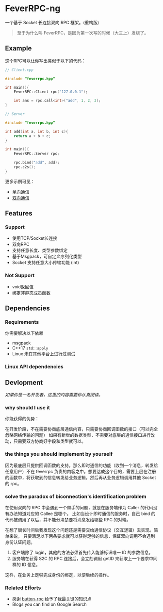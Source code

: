 # FeverRPC-ng

一个基于 Socket 长连接双向 RPC 框架。(重构版)

> 至于为什么叫 FeverRPC，是因为第一次写的时候（大三上）发烧了。

## Example

这个RPC可以让你写出类似于以下的代码：

```cpp
// Client.cpp

#include "feverrpc.hpp"

int main(){
    FeverRPC::Client rpc("127.0.0.1");

    int ans = rpc.call<int>("add", 1, 2, 3);
}
```

```cpp
// Server

#include "feverrpc.hpp"

int add(int a, int b, int c){
    return a + b + c;
}

int main(){
    FeverRPC::Server rpc;

    rpc.bind("add", add);
    rpc.c2s();
}
```

更多示例可见：

- [单向通信](./examples/simple-demo/readme.md)
- [双向通信](./examples/chat-demo/readme.md)

## Features

### Support

- 使用TCP/Socket长连接
- 双向RPC
- 支持任意长度、类型参数绑定
- 基于Msgpack，可自定义序列化类型
- Socket 支持任意大小传输功能 (int)

### Not Support
- void返回值
- 绑定非静态成员函数

## Dependencies

### Requirements

你需要解决以下依赖

- msgpack
- C++17 `std::apply`
- Linux 未在其他平台上进行过测试

### Linux API dependencies



## Devlopment
*如果你是一名开发者，这里的内容需要你认真阅读。*

### why should I use it
你能获得的优势：

在开发阶段，不在需要协商底层通信内容，只需要协商回调函数的接口（可以完全忽略网络传输的问题）
如果有新增的数据类型，不需要对底层的通信接口进行改动，只需要双方协商好字段和类型就可以。

### the things you should implement by yourself
因为最底层只提供回调函数的支持，那么即时通信的功能（收到一个消息，转发给任意用户）不在 feverrpc 负责的内容之中。想要达成这个目的，需要上层在注册的函数中，将获取到的信息转发给业务逻辑，然后再从业务逻辑调用其他 Socket 的 rpc。

### solve the paradox of biconnection's identification problem

在使用双向的 RPC 中会遇到一个棘手的问题，就是在服务端作为 Caller 的代码没有办法知道对应的 Callee 是哪个。
比如当设计即时通信的服务时，自己 bind 的代码被调用了以后，并不能分清楚要将消息发给哪些 RPC 的对端。

在想了很长时间后我发现这个问题还是需要交给通信协议（交互逻辑）去实现。简单来说，
只要满足以下两条要求就可以获得足够的信息，保证双向调用不会遇到身份认证问题。

1. 客户端除了 login，其他的方法必须首先传入能够标识唯一 ID 的参数信息。
2. 服务端在获得 S2C 的 RPC 连接后，会立刻调用 getID 来获取上一个要求中同样的 ID 信息。

这样，在业务上足够完成身份的绑定，以便后续的操作。


### Related Efforts

- 感谢 [button-rpc](https://github.com/button-chen/buttonrpc_cpp14) 给予了我最关键的知识点
- Blogs you can find on Google Search
